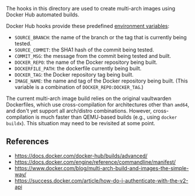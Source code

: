 The hooks in this directory are used to create multi-arch images using Docker Hub automated builds.

Docker Hub hooks provide these predefined [environment variables](https://docs.docker.com/docker-hub/builds/advanced/#environment-variables-for-building-and-testing):

* `SOURCE_BRANCH`: the name of the branch or the tag that is currently being tested.
* `SOURCE_COMMIT`: the SHA1 hash of the commit being tested.
* `COMMIT_MSG`: the message from the commit being tested and built.
* `DOCKER_REPO`: the name of the Docker repository being built.
* `DOCKERFILE_PATH`: the dockerfile currently being built.
* `DOCKER_TAG`: the Docker repository tag being built.
* `IMAGE_NAME`: the name and tag of the Docker repository being built. (This variable is a combination of `DOCKER_REPO:DOCKER_TAG`.)

The current multi-arch image build relies on the original vaultwarden Dockerfiles, which use cross-compilation for architectures other than `amd64`, and don't yet support all arch/distro combinations. However, cross-compilation is much faster than QEMU-based builds (e.g., using `docker buildx`). This situation may need to be revisited at some point.

## References

* https://docs.docker.com/docker-hub/builds/advanced/
* https://docs.docker.com/engine/reference/commandline/manifest/
* https://www.docker.com/blog/multi-arch-build-and-images-the-simple-way/
* https://success.docker.com/article/how-do-i-authenticate-with-the-v2-api
